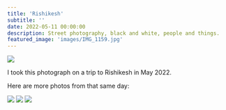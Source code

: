 ```yaml
---
title: 'Rishikesh'
subtitle: ''
date: 2022-05-11 00:00:00
description: Street photography, black and white, people and things.
featured_image: 'images/IMG_1159.jpg'
---
```


![]({{site.baseurl}}/images/IMG_1159.jpg)

I took this photograph on a trip to Rishikesh in May 2022.

Here are more photos from that same day:
<div class="gallery" data-columns="3">
	<img src="{{site.baseurl}}/images/IMG_1118.jpg">
	<img src="{{site.baseurl}}/images/IMG_1125.jpg">
	<img src="{{site.baseurl}}/images/IMG_1159.jpg">
</div>